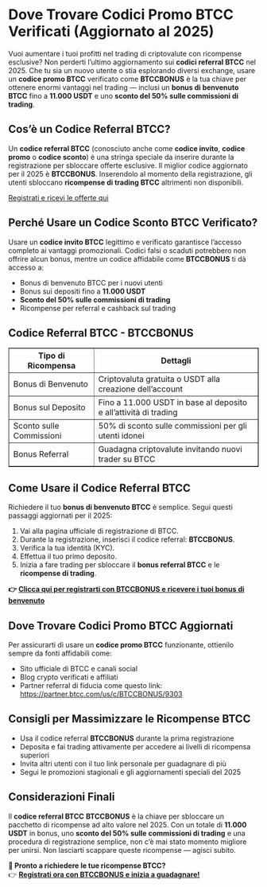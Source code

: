 <h1>Dove Trovare Codici Promo BTCC Verificati (Aggiornato al 2025)</h1>

<p>Vuoi aumentare i tuoi profitti nel trading di criptovalute con ricompense esclusive? Non perderti l’ultimo aggiornamento sui <strong>codici referral BTCC</strong> nel 2025. Che tu sia un nuovo utente o stia esplorando diversi exchange, usare un <strong>codice promo BTCC</strong> verificato come <strong>BTCCBONUS</strong> è la tua chiave per ottenere enormi vantaggi nel trading — inclusi un <strong>bonus di benvenuto BTCC</strong> fino a <strong>11.000 USDT</strong> e uno <strong>sconto del 50% sulle commissioni di trading</strong>.</p>

<h2>Cos’è un Codice Referral BTCC?</h2>

<p>Un <strong>codice referral BTCC</strong> (conosciuto anche come <strong>codice invito</strong>, <strong>codice promo</strong> o <strong>codice sconto</strong>) è una stringa speciale da inserire durante la registrazione per sbloccare offerte esclusive. Il miglior codice aggiornato per il 2025 è <strong>BTCCBONUS</strong>. Inserendolo al momento della registrazione, gli utenti sbloccano <strong>ricompense di trading BTCC</strong> altrimenti non disponibili.</p>
<p><a href="https://partner.btcc.com/us/c/BTCCBONUS/9303" target="_blank">Registrati e ricevi le offerte qui</a></p>
<img src="https://images.mirror-media.xyz/publication-images/mOyzTHo__cWXepjeKkd-v.png?height=500&amp;width=1000" decoding="async" data-nimg="fill" class="css-xah9so" style="position: absolute; inset: 0px; box-sizing: border-box; padding: 0px; border: none; margin: auto; display: block; width: 0px; height: 0px; min-width: 100%; max-width: 100%; min-height: 100%; max-height: 100%;">
<h2>Perché Usare un Codice Sconto BTCC Verificato?</h2>

<p>Usare un <strong>codice invito BTCC</strong> legittimo e verificato garantisce l’accesso completo ai vantaggi promozionali. Codici falsi o scaduti potrebbero non offrire alcun bonus, mentre un codice affidabile come <strong>BTCCBONUS</strong> ti dà accesso a:</p>
<ul>
<li>Bonus di benvenuto BTCC per i nuovi utenti</li>
<li>Bonus sui depositi fino a <strong>11.000 USDT</strong></li>
<li><strong>Sconto del 50% sulle commissioni di trading</strong></li>
<li>Ricompense per referral e cashback sul trading</li>
</ul>

<h2>Codice Referral BTCC - BTCCBONUS</h2>

<table border="1">
<tr><th>Tipo di Ricompensa</th><th>Dettagli</th></tr>
<tr><td>Bonus di Benvenuto</td><td>Criptovaluta gratuita o USDT alla creazione dell’account</td></tr>
<tr><td>Bonus sul Deposito</td><td>Fino a 11.000 USDT in base al deposito e all’attività di trading</td></tr>
<tr><td>Sconto sulle Commissioni</td><td>50% di sconto sulle commissioni per gli utenti idonei</td></tr>
<tr><td>Bonus Referral</td><td>Guadagna criptovalute invitando nuovi trader su BTCC</td></tr>
</table>

<h2>Come Usare il Codice Referral BTCC</h2>

<p>Richiedere il tuo <strong>bonus di benvenuto BTCC</strong> è semplice. Segui questi passaggi aggiornati per il 2025:</p>
<ol>
<li>Vai alla pagina ufficiale di registrazione di BTCC.</li>
<li>Durante la registrazione, inserisci il codice referral: <strong>BTCCBONUS</strong>.</li>
<li>Verifica la tua identità (KYC).</li>
<li>Effettua il tuo primo deposito.</li>
<li>Inizia a fare trading per sbloccare il <strong>bonus referral BTCC</strong> e le <strong>ricompense di trading</strong>.</li>
</ol>
<p><strong>👉 <a href="https://partner.btcc.com/us/c/BTCCBONUS/9303" target="_blank">Clicca qui per registrarti con BTCCBONUS e ricevere i tuoi bonus di benvenuto</a></strong></p>

<h2>Dove Trovare Codici Promo BTCC Aggiornati</h2>

<p>Per assicurarti di usare un <strong>codice promo BTCC</strong> funzionante, ottienilo sempre da fonti affidabili come:</p>
<ul>
<li>Sito ufficiale di BTCC e canali social</li>
<li>Blog crypto verificati e affiliati</li>
<li>Partner referral di fiducia come questo link: <a href="https://partner.btcc.com/us/c/BTCCBONUS/9303" target="_blank">https://partner.btcc.com/us/c/BTCCBONUS/9303</a></li>
</ul>

<h2>Consigli per Massimizzare le Ricompense BTCC</h2>

<ul>
<li>Usa il codice referral <strong>BTCCBONUS</strong> durante la prima registrazione</li>
<li>Deposita e fai trading attivamente per accedere ai livelli di ricompensa superiori</li>
<li>Invita altri utenti con il tuo link personale per guadagnare di più</li>
<li>Segui le promozioni stagionali e gli aggiornamenti speciali del 2025</li>
</ul>

<h2>Considerazioni Finali</h2>

<p>Il <strong>codice referral BTCC</strong> <strong>BTCCBONUS</strong> è la chiave per sbloccare un pacchetto di ricompense ad alto valore nel 2025. Con un totale di <strong>11.000 USDT</strong> in bonus, uno <strong>sconto del 50% sulle commissioni di trading</strong> e una procedura di registrazione semplice, non c’è mai stato momento migliore per unirsi. Non lasciarti scappare queste ricompense — agisci subito.</p>

<p><strong>🎁 Pronto a richiedere le tue ricompense BTCC?</strong><br>
👉 <a href="https://partner.btcc.com/us/c/BTCCBONUS/9303" target="_blank"><strong>Registrati ora con BTCCBONUS e inizia a guadagnare!</strong></a></p>
